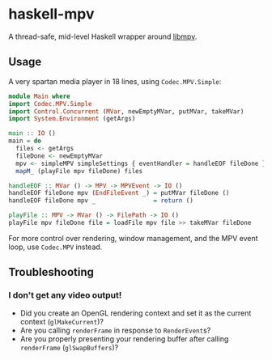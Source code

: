 haskell-mpv
===========

A thread-safe, mid-level Haskell wrapper around [libmpv](https://mpv.io/).


Usage
-----

A very spartan media player in 18 lines, using `Codec.MPV.Simple`:

```haskell
module Main where
import Codec.MPV.Simple
import Control.Concurrent (MVar, newEmptyMVar, putMVar, takeMVar)
import System.Environment (getArgs)

main :: IO ()
main = do
  files <- getArgs
  fileDone <- newEmptyMVar
  mpv <- simpleMPV simpleSettings { eventHandler = handleEOF fileDone }
  mapM_ (playFile mpv fileDone) files

handleEOF :: MVar () -> MPV -> MPVEvent -> IO ()
handleEOF fileDone mpv (EndFileEvent _) = putMVar fileDone ()
handleEOF fileDone mpv _                = return ()

playFile :: MPV -> MVar () -> FilePath -> IO ()
playFile mpv fileDone file = loadFile mpv file >> takeMVar fileDone
```

For more control over rendering, window management, and the MPV event loop,
use `Codec.MPV` instead.


Troubleshooting
---------------

### I don't get any video output!

* Did you create an OpenGL rendering context and set it as the current context
  (`glMakeCurrent`)?
* Are you calling `renderFrame` in response to `RenderEvent`s?
* Are you properly presenting your rendering buffer after calling `renderFrame`
  (`glSwapBuffers`)?
